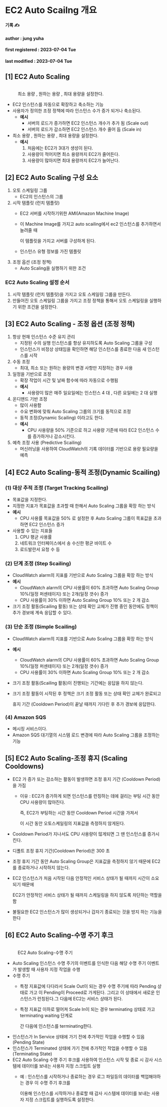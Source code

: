 # EC2 Auto Scailng 개요

**기록 ✍️**

#### author : jung yuha

#### first registered : 2023-07-04 Tue

#### last modified : 2023-07-04 Tue



## \[1] EC2 Auto Scaling

<figure><img src="../.gitbook/assets/image (1) (5).png" alt=""><figcaption><p> 최소 용량 , 원하는 용량 , 최대 용량을 설정한다.</p></figcaption></figure>

* EC2 인스턴스를 자동으로 확장하고 축소하는 기능
* 사용자가 정의한 조정 정책에 따라 인스턴스 수가 증가 되거나 축소된다.
  * **예시**
    * 서버의 로드가 증가하면 EC2 인스턴스 개수가 추가 됨 (Scale out)
    * 서버의 로드가 감소하면 EC2 인스턴스 개수 줄어 듬 (Scale in)
* 최소 용량 , 원하는 용량 , 최대 용량을 설정한다.
  * **예시**
    1. 처음에는 EC2가 3대가 생성이 된다.
    2. 사용량이 적어지면 최소 용량까지 EC2가 줄어든다.
    3. 사용량이 많아지면 최대 용량까지 EC2가 늘어난다.

## \[2] EC2 Auto Scaling 구성 요소

1. 오토 스케일링 그룹
   * EC2의 인스턴스의 그룹
2. 시작 템플릿 (런치 템플릿)
   * EC2 서버를 시작하기위한 AMI(Amazon Machine Image)
   *   이 Machine Image를 가지고 auto scailing에서 ec2 인스턴스를 추가하면서 늘려줄 때

       이 템플릿을 가지고 서버를 구성하게 된다.
   * 인스턴스 유형 정보를 가진 템플릿
3. 조정 옵션 (조정 정책)
   * Auto Scaling을 실행하기 위한 조건

### EC2 Auto Scaling 설정 순서

1. 시작 템플릿 (런치 템플릿)을 가지고 오토 스케일링 그룹을 만든다.
2. 만들어진 오토 스케일링 그룹을 가지고 조정 정책을 통해서 오토 스케일링을 실행하기 위한 조건을 설정한다.

## \[3] EC2 Auto Scaling - 조정 옵션 (조정 정책)

1. 항상 현재 인스턴스 수준 유지 관리
   * 지정된 수의 실행 인스턴스를 항상 유지하도록 Auto Scaling 그룹을 구성
   * 인스턴스가 비정상 상태임을 확인하면 해당 인스턴스를 종료한 다음 새 인스턴스를 시작
2. 수동 조정
   * 최대, 최소 또는 원하는 용량의 변경 사항만 지정하는 경우 사용
3. 일정을 기반으로 조정
   * 확장 작업이 시간 및 날짜 함수에 따라 자동으로 수행됨
   * **예시**
     * 사용량이 많은 매주 일요일에는 인스턴스 4 대 , 다른 요일에는 2 대 실행
4. 온디맨드 기반 조정
   * 많이 사용함
   * 수요 변화에 맞춰 Auto Scaling 그룹의 크기를 동적으로 조정
   * 동적 조정(Dynamic Scailing) 이라고도 한다.
   * **예시**
     * CPU 사용량을 50% 기준으로 하고 사용량 기준에 따라 EC2 인스턴스 수를 증가하거나 감소시킨다.
5. 예측 조정 사용 (Predictive Scailing)
   * 머신러닝을 사용하여 CloudWatch의 기록 데이터를 기반으로 용량 필요량을 예측

## \[4] EC2 Auto Scaling-동적 조정(Dynamic Scailing)

### (1) 대상 추적 조정 (Target Tracking Scailing)

* 목표값을 지정한다.
* 지정한 지표가 목표값을 초과할 때 한해서 Auto Scaling 그룹을 확장 하는 방식
* **예시**
  * CPU 사용률 목표값을 50% 로 설정한 후 Auto Scaling 그룹이 목표값을 초과하면 EC2 인스턴스 증가
* 사용할 수 있는 지표들
  1. CPU 평균 사용률
  2. 네트워크 인터페이스에서 송 수신한 평균 바이트 수
  3. 로드발란서 요청 수 등

### (2) 단계 조정 (Step Scailing)

* CloudWatch alarm의 지표를 기반으로 Auto Scaling 그룹을 확장 하는 방식
* **예시**
  * CloudWatch alarm의 CPU 사용률이 60% 초과하면 Auto Scaling Group 10%(일정 퍼센테이지) 또는 2개(일정 갯수) 증가
  * CPU 사용률이 30% 이하면 Auto Scaling Group 10% 또는 2 개 감소
* 크기 조정 활동(Scailing 활동) 또는 상태 확인 교체가 진행 중인 동안에도 정책이 추가 경보에 계속 응답할 수 있다.

### (3) 단순 조정 (Simple Scailing)

* CloudWatch alarm의 지표를 기반으로 Auto Scaling 그룹을 확장 하는 방식
* **예시**
  * CloudWatch alarm의 CPU 사용률이 60% 초과하면 Auto Scaling Group 10%(일정 퍼센테이지) 또는 2개(일정 갯수) 증가
  * CPU 사용률이 30% 이하면 Auto Scaling Group 10% 또는 2 개 감소
* 크기 조정 활동(Scailing 활동)이 진행되는 기간에는 응답을 하지 않는다.
*   크기 조정 활동이 시작된 후 정책은 크기 조정 활동 또는 상태 확인 교체가 완료되고

    휴지 기간 (Cooldown Period)이 끝날 때까지 기다린 후 추가 경보에 응답한다.

### (4) Amazon SQS

* 메시징 서비스이다.
* Amazon SQS 대기열의 시스템 로드 변경에 따라 Auto Scaling 그룹을 조정하는 기능

## \[5] EC2 Auto Scaling-조정 휴지 (Scaling Cooldowns)

* EC2 가 증가 또는 감소하는 활동이 발생하면 조정 휴지 기간 (Cooldown Period)을 가짐
  *   이유 : EC2가 증가하게 되면 인스턴스를 런칭하는 데에 걸리는 부팅 시간 동안 CPU 사용량이 많아진다.

      즉, EC2가 부팅하는 시간 동안 Cooldown Period 시간을 가져서

      이 시간 동안 오토스케일링의 지표값을 측정하지 않게된다.
* Cooldown Period가 지나서도 CPU 사용량이 많게되면 그 땐 인스턴스를 증가시킨다.
* 디폴트 조정 휴지 기간(Cooldown Period)은 300 초
* 조정 휴지 기간 동안 Auto Scaling Group은 지표값을 측정하지 않기 때문에 EC2를 종료하거나 시작하지 않는다.
*   EC2 인스턴스가 처음 시작된 다음 안정적인 서비스 상태가 될 때까지 시간이 소요되기 때문에

    EC2가 안정적인 서비스 상태가 될 때까지 스케일링을 하지 않도록 차단하는 역할을 함
* 불필요한 EC2 인스턴스가 많이 생성되거나 갑자기 종료되는 것을 방지 하는 기능을 한다

## \[6] EC2 Auto Scaling-수명 주기 후크

<figure><img src="../.gitbook/assets/image (19).png" alt=""><figcaption><p> EC2 Auto Scaling-수명 주기</p></figcaption></figure>

* Auto Scaling 인스턴스 수명 주기의 이벤트를 인식한 다음 해당 수명 주기 이벤트가 발생할 때 사용자 지정 작업을 수행
* 수명 주기
  * 특정 지표값에 다다라서 Scale Out이 되는 경우 수명 주기에 따라 Pending 상태로 가고 이 Pending이 Proceed로 가게된다. 그리고 이 상태에서 새로운 인스턴스가 런칭된다.그 다음에 EC2는 서비스 상태가 된다.
  *   특정 지표값 이하로 떨어져 Scale In이 되는 경우 terminating 상태로 가고 terminating waiting 단계로

      간 다음에 인스턴스를 terminating한다.
* 인스턴스가 In Service 상태에 가기 전에 추가적인 작업을 수행할 수 있음 (Pending State)
* 인스턴스가 Terminated 상태에 가기 전에 추가적인 작업을 수행할 수 있음 (Terminating State)
* EC2 Auto Scaling 수명 주기 후크를 사용하여 인스턴스 시작 및 종료 시 감사 시스템에 데이터를 보내는 사용자 지정 스크립트 실행
  *   예 : 인스턴스를 시작하거나 종료하는 경우 로그 파일등의 데이터를 백업해야하는 경우 이 수명 주기 후크를

      이용해 인스턴스를 시작하거나 종료할 때 감사 시스템에 데이터를 보내는 사용자 지정 스크립트를 실행하도록 설정한다.
